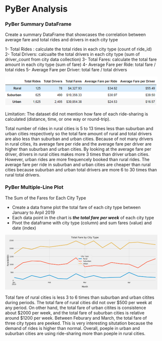 # PyBer Analysis

### PyBer Summary DataFrame

Create a summary DataFrame that showcases the correlation between average fare and total rides and drivers in each city type

1- Total Rides : calculate the total rides in each city type (count of ride_id)
2- Total Drivers: calcualte the total drivers in each city type (sum of driver_count from city data collection)
3- Total Fares: calculate the total fare amount in each city type (sum of fare)
4- Average Fare per Ride: total fare / total rides
5- Average Fare per Driver: total fare / total drivers

![data table](analysis/challenge5_dataframe.png)

Limitation: The dataset did not mention how fare of each ride-sharing is calculated (distance, time, or one way or round-trip).

Total number of rides in rural cities is 5 to 13 times less than suburban and urban cities respectively so the total fare amount of rural and total drivers are also less than suburban and urban cities. Because of not many drivers in rural cities, its average fare per ride  and the average fare per driver are higher than suburban and urban cities. By looking at the average fare per driver, drivers in rural cities makes more 3 times than driver urban cities. However, urban rides are more frequencely booked than rural rides. The average fare per ride in suburban and urban cities are cheaper than rural cities because suburban and urban total drivers are more 6 to 30 times than rural total drivers.


### PyBer Multiple-Line Plot 

The Sum of the Fares for Each City Type

- Create a data frame plot the total fare of each city type between January to Arpil 2019
- Each data point in the chart is ***the total fare per week*** of each city type
- Pivot the dataframe with city type (column) and sum fares (value) and date (index) 

![data frame](analysis/challenge5.png)

Total fare of rural cities is less 3 to 6 times than suburban and urban citites during periods. The total fare of rural cities did not over $500 per week at any period. On other hand, the total fare of urban citites is consistence about $2000 per week, and the total fare of suburban cities is relative around $1200 per week. Between Feburary and March, the total fare of three city types are peeked. This is very interesting situtation because the demand of rides is higher than normal. Overall, poeple in urban and suburban cities are using ride-sharing more than poeple in rural cities. 
